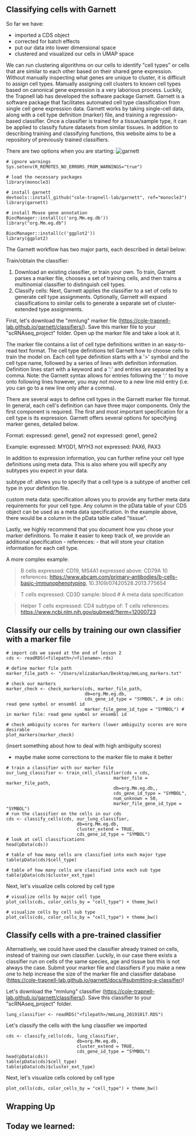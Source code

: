 ## Classifying cells with Garnett

So far we have:
- imported a CDS object
- corrected for batch effects
- put our data into lower dimensional space
- clustered and visualized our cells in UMAP space

We can run clustering algorithms on our cells to identify "cell types" or cells that are similar to each other based on their shared gene expression. Without manually inspecting what genes are unique to cluster, it is difficult to assign cell types. Manually assigning cell clusters to known cell types based on canonical gene expression is a very laborious process. Luckily, the Trapnell lab has developed the software package Garnett. Garnett is a software package that facilitates automated cell type classification from single cell gene expression data. Garnett works by taking single-cell data, along with a cell type definition (marker) file, and training a regression-based classifier. Once a classifier is trained for a tissue/sample type, it can be applied to classify future datasets from similar tissues. In addition to describing training and classifying functions, this website aims to be a repository of previously trained classifiers.

There are two options when you are starting:
![garnett](https://cole-trapnell-lab.github.io/garnett/images/flow_chart.png)
```{r}
# ignore warnings
Sys.setenv(R_REMOTES_NO_ERRORS_FROM_WARNINGS="true")

# load the necessary packages
library(monocle3)

# install garnett
devtools::install_github("cole-trapnell-lab/garnett", ref="monocle3")
library(garnett)

# install Mouse gene annotation
BiocManager::install(c('org.Mm.eg.db'))
library("org.Mm.eg.db")

BiocManager::install(c('ggplot2'))
library(ggplot2)
```
The Garnett workflow has two major parts, each described in detail below:

Train/obtain the classifier:
1. Download an existing classifier, or train your own. To train, Garnett parses a marker file, chooses a set of training cells, and then trains a multinomial classifier to distinguish cell types.
2. Classify cells: Next, Garnett applies the classifier to a set of cells to generate cell type assignments. Optionally, Garnett will expand classifications to similar cells to generate a separate set of cluster-extended type assignments.

First, let's download the "mmlung" marker file (https://cole-trapnell-lab.github.io/garnett/classifiers/). Save this marker file to your "scRNAseq_project" folder. Open up the marker file and take a look at it. 

The marker file contains a list of cell type definitions written in an easy-to-read text format. The cell type definitions tell Garnett how to choose cells to train the model on. Each cell type definition starts with a '>' symbol and the cell type name, followed by a series of lines with definition information. Definition lines start with a keyword and a ':' and entries are separated by a comma. Note: the Garnett syntax allows for entries following the ':' to move onto following lines however, you may not move to a new line mid entry (i.e. you can go to a new line only after a comma).

There are several ways to define cell types in the Garnett marker file format. In general, each cell's definition can have three major components. Only the first component is required. The first and most important specification for a cell type is its expression. Garnett offers several options for specifying marker genes, detailed below.

Format:
expressed: gene1, gene2
not expressed: gene1, gene2

Example:
expressed: MYOD1, MYH3
not expressed: PAX6, PAX3

In addition to expression information, you can further refine your cell type definitions using meta data. This is also where you will specify any subtypes you expect in your data.

subtype of: allows you to specify that a cell type is a subtype of another cell type in your definition file.

custom meta data: specification allows you to provide any further meta data requirements for your cell type. Any column in the pData table of your CDS object can be used as a meta data specification. In the example above, there would be a column in the pData table called "tissue".

Lastly, we highly recommend that you document how you chose your marker definitions. To make it easier to keep track of, we provide an additional specification - references: - that will store your citation information for each cell type. 

A more complex example:
>B cells
expressed: CD19, MS4A1
expressed above: CD79A 10
references: https://www.abcam.com/primary-antibodies/b-cells-basic-immunophenotyping,
10.3109/07420528.2013.775654

>T cells
expressed: CD3D
sample: blood # A meta data specification

>Helper T cells
expressed: CD4
subtype of: T cells
references: https://www.ncbi.nlm.nih.gov/pubmed/?term=12000723

## Classify our cells by training our own classifier with a marker file
```{r}
# import cds we saved at the end of lesson 2
cds <- readRDS(<filepath>/<filename>.rds)

# define marker file path
marker_file_path <- "/Users/elizabarkan/Desktop/mmLung_markers.txt"

# check our markers
marker_check <- check_markers(cds, marker_file_path,
                              db=org.Mm.eg.db,
                              cds_gene_id_type = "SYMBOL", # in cds: read gene symbol or ensembl id
                              marker_file_gene_id_type = "SYMBOL") # in marker file: read gene symbol or ensembl id

# check ambiguity scores for markers (lower ambiguity scores are more desirable
plot_markers(marker_check)
```
(insert something about how to deal with high ambiguity scores)
  - maybe make some corrections to the marker file to make it better
```{r}
# train a classifier with our marker file
our_lung_classifier <- train_cell_classifier(cds = cds,
                                         marker_file = marker_file_path,
                                         db=org.Mm.eg.db,,
                                         cds_gene_id_type = "SYMBOL",
                                         num_unknown = 50,
                                         marker_file_gene_id_type = "SYMBOL")   
# run the classifier on the cells in our cds                              
cds <- classify_cells(cds, our_lung_classifier,
                           db=org.Mm.eg.db,
                           cluster_extend = TRUE,
                           cds_gene_id_type = "SYMBOL")
# look at cell classifications
head(pData(cds))

# table of how many cells are classified into each major type
table(pData(cds)$cell_type)

# table of how many cells are classified into each sub type
table(pData(cds)$cluster_ext_type)                           
```
Next, let's visualize cells colored by cell type
```{r}
# visualize cells by major cell type
plot_cells(cds, color_cells_by = "cell_type") + theme_bw()

# visualize cells by cell sub type
plot_cells(cds, color_cells_by = "cell_type") + theme_bw()
```
## Classify cells with a pre-trained classifier
Alternatively, we could have used the classifier already trained on cells, instead of training our own classifier. Luckily, in our case there exists a classifier run on cells of the same species, age and tissue but this is not always the case. Submit your marker file and classifiers if you make a new one to help increase the size of the marker file and classifier database (https://cole-trapnell-lab.github.io/garnett/docs/#submitting-a-classifier)!

Let's download the "mmlung" classifier (https://cole-trapnell-lab.github.io/garnett/classifiers/). Save this classifier to your "scRNAseq_project" folder.
```{r}
lung_classifier <- readRDS("<filepath>/mmLung_20191017.RDS")
```
Let's classify the cells with the lung classifier we imported
```{r}
cds <- classify_cells(cds, lung_classifier,
                           db=org.Mm.eg.db,
                           cluster_extend = TRUE,
                           cds_gene_id_type = "SYMBOL")
head(pData(cds))
table(pData(cds)$cell_type)
table(pData(cds)$cluster_ext_type)
```
Next, let's visualize cells colored by cell type
```{r}
plot_cells(cds, color_cells_by = "cell_type") + theme_bw()
```

## Wrapping Up

Today we learned:
-
